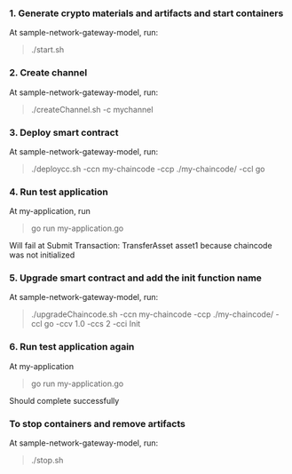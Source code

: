 
### 1. Generate crypto materials and artifacts and start containers
At sample-network-gateway-model, run:

> ./start.sh

### 2. Create channel
At sample-network-gateway-model, run:

> ./createChannel.sh -c mychannel

### 3. Deploy smart contract
At sample-network-gateway-model, run:
> ./deploycc.sh -ccn my-chaincode -ccp ./my-chaincode/ -ccl go

### 4. Run test application 
At my-application, run
> go run my-application.go

Will fail at Submit Transaction: TransferAsset asset1
because chaincode was not initialized

### 5. Upgrade smart contract and add the init function name
At sample-network-gateway-model, run:
> ./upgradeChaincode.sh -ccn my-chaincode -ccp ./my-chaincode/ -ccl go -ccv 1.0 -ccs 2 -cci Init

### 6. Run test application again
At my-application

> go run my-application.go

Should complete successfully


### To stop containers and remove artifacts
At sample-network-gateway-model, run:
> ./stop.sh